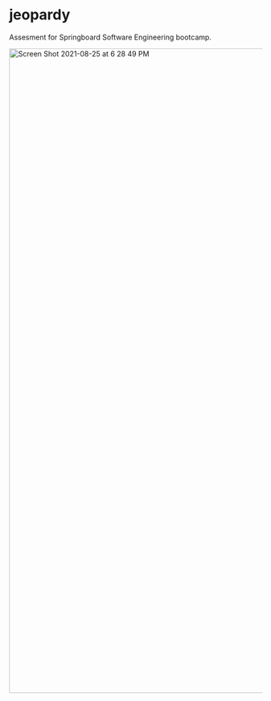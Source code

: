 # jeopardy

Assesment for Springboard Software Engineering bootcamp.

<img width="1280" alt="Screen Shot 2021-08-25 at 6 28 49 PM" src="https://user-images.githubusercontent.com/43965805/130885348-67cac6c4-6f5c-4db8-9029-3bbe2e667a29.png">


